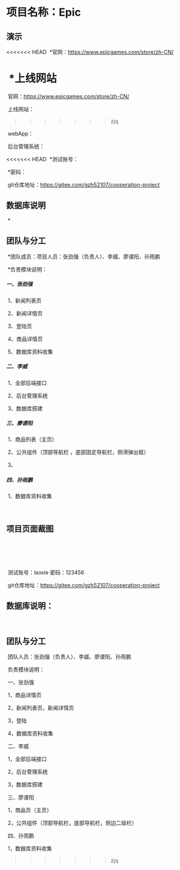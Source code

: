 # 项目名称：Epic

## 演示

<<<<<<< HEAD
​	*官网：https://www.epicgames.com/store/zh-CN/

​	*上线网站
=======
​	官网：https://www.epicgames.com/store/zh-CN/

​	上线网站：
>>>>>>> zjq

​		webApp：

​		后台管理系统：

<<<<<<< HEAD
​			*测试账号：

​			*密码：

​		git仓库地址：https://gitee.com/gzh52107/cooperation-project

## 数据库说明

​	*



## 团队与分工

​	*团队成员：项目人员：张劲强（负责人）、李威、廖谡阳、孙雨鹏

​	*负责模块说明：

##### 		一、张劲强

​			1、新闻列表页

​			2、新闻详情页

​			3、登陆页

​			4、商品详情页

​			5、数据库资料收集	

##### 		二、李威

​			1、全部后端接口

​			2、后台管理系统

​			3、数据库搭建

##### 		三、廖谡阳

​			1、商品列表（主页）

​			2、公共组件（顶部导航栏 ，底部固定导航栏，侧滑弹出框）

​			3、

##### 		四、孙雨鹏

​			1、数据库资料收集

​		

## 项目页面裁图

​	
=======
​			测试账号：laoxie	密码：123456

​		git仓库地址：https://gitee.com/gzh52107/cooperation-project

## 数据库说明：

​	

## 团队与分工

​	团队人员：张劲强（负责人）、李威、廖谡阳、孙雨鹏

​	负责模块说明：

​		一、张劲强

​			1，商品详情页

​			2，新闻列表页，新闻详情页

​			3，登陆

​			4，数据库资料收集

​		二、李威

​			1，全部后端接口

​			2，后台管理系统

​			3，数据库搭建

​		三、廖谡阳

​			1，商品页（主页）

​			2，公共组件（顶部导航栏，底部导航栏，侧边二级栏）

​		四、孙雨鹏

​			1，数据库资料收集
>>>>>>> zjq

